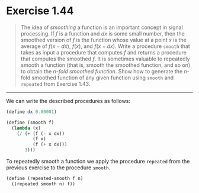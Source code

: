 # Exercise 1.44

> The idea of _smoothing_ a function is an important concept in signal processing.
> If $f$ is a function and $dx$ is some small number, then the smoothed version of $f$ is the function whose value at a point $x$ is the average of $f(x - dx)$, $f(x)$, and $f(x + dx)$.
> Write a procedure `smooth` that takes as input a procedure that computes $f$ and returns a procedure that computes the smoothed $f$.
> It is sometimes valuable to repeatedly smooth a function (that is, smooth the smoothed function, and so on) to obtain the _$n$-fold smoothed function_.
> Show how to generate the $n$-fold smoothed function of any given function using `smooth` and `repeated` from Exercise 1.43.

---

We can write the described procedures as follows:
```scheme
(define dx 0.00001)

(define (smooth f)
  (lambda (x)
    (/ (+ (f (- x dx))
          (f x)
          (f (+ x dx)))
       3)))
```

To repeatedly smooth a function we apply the procedure `repeated` from the previous exercise to the procedure `smooth`.
```scheme
(define (repeated-smooth f n)
  ((repeated smooth n) f))
```
